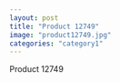 ```yaml
---
layout: post
title: "Product 12749"
image: "product12749.jpg"
categories: "category1"
---
```

Product 12749
